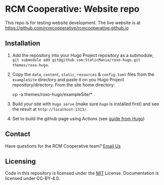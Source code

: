 # RCM Cooperative: Website repo

This repo is for testing website development. The live website is at https://github.com/rcmcooperative/rcmcooperative.github.io

## Installation

1. Add the repository into your Hugo Project repository as a submodule, `git submodule add git@github.com:StaticMania/roxo-hugo.git themes/roxo-hugo`.
2. Copy the `data`, `content`, `static`, `resources` & `config.toml` files from the `exampleSite` directory and paste it on you Hugo Project repository/directory. From the site home directory:

    cp -a themes/roxo-hugo/exampleSite/* .

3. Build your site with `hugo serve` (make sure `hugo` is installed first) and see the result at `http://localhost:1313/`.
4. Set to build the github page using Actions (see [guide from Hugo](https://gohugo.io/hosting-and-deployment/hosting-on-github/))

## Contact

Have questions for the RCM Cooperative team? [Email Us](mailto:info@rcmcooperative.com)

## Licensing

Code in this repository is licensed under the [MIT](https://github.com/StaticMania/roxo-hugo/blob/master/LICENSE) License. Documentation is licensed under CC-BY-4.0.

